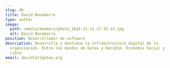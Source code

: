 ```yaml
---
slug: db
title: David Benabarre
type: author
image:
  path: /media/members/photo_2024-11-13_17-35-33.jpg
  alt: David Benabarre
position: Desarrollador de software
description: Desarrolla y mantiene la infraestructura digital de la
  organización. Entre los mundos de Goteo y Decidim. Economía Social y Software
  Libre.
email: david[at]goteo.org
---
```


